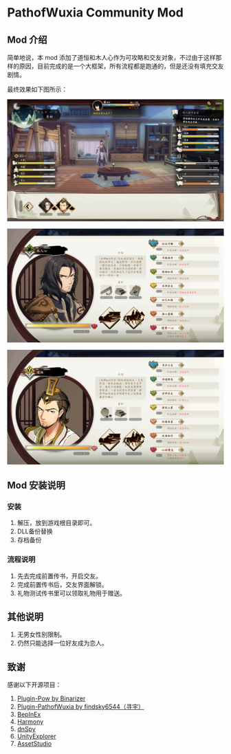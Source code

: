 # PathofWuxia Community Mod

## Mod 介绍

简单地说，本 mod 添加了道恒和木人心作为可攻略和交友对象，不过由于这样那样的原因，目前完成的是一个大框架，所有流程都是跑通的，但是还没有填充交友剧情。

最终效果如下图所示：

![image-20231213224007784](README.assets/image-20231213224007784.png)

![image-20231213224120814](README.assets/image-20231213224120814.png)

![image-20231213224644205](README.assets/image-20231213224644205.png)

## Mod 安装说明

### 安装

1. 解压，放到游戏根目录即可。
2. DLL备份替换
3. 存档备份

### 流程说明

1. 先去完成前置传书，开启交友。
1. 完成前置传书后，交友界面解锁。
1. 礼物测试传书里可以领取礼物用于赠送。

## 其他说明

1. 无男女性别限制。
2. 仍然只能选择一位好友成为恋人。

## 致谢

感谢以下开源项目：

1. [Plugin-Pow by Binarizer](https://github.com/Binarizer/Plugin-Pow)
2. [Plugin-PathofWuxia by findsky6544（寻宇）](https://github.com/findsky6544/Plugin-PathOfWuxia)
3. [BepInEx](https://github.com/BepInEx/BepInEx)
4. [Harmony](https://github.com/pardeike/Harmony)
5. [dnSpy](https://github.com/dnSpy/dnSpy)
6. [UnityExplorer](https://github.com/sinai-dev/UnityExplorer)
7. [AssetStudio](https://github.com/Perfare/AssetStudio)
